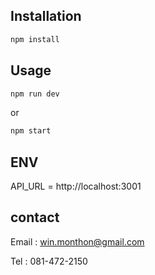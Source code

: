 ## Installation

```bash
npm install
```

## Usage

```bash
npm run dev
```

or

```bash
npm start
```

## ENV

API_URL = http://localhost:3001

## contact

Email : win.monthon@gmail.com

Tel : 081-472-2150
